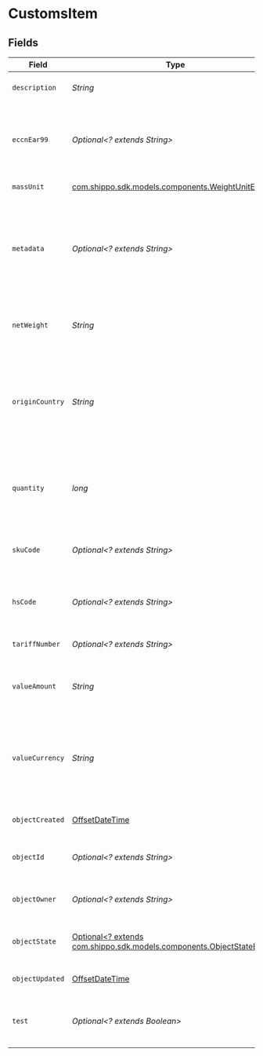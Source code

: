 # CustomsItem


## Fields

| Field                                                                                                                                                                  | Type                                                                                                                                                                   | Required                                                                                                                                                               | Description                                                                                                                                                            | Example                                                                                                                                                                |
| ---------------------------------------------------------------------------------------------------------------------------------------------------------------------- | ---------------------------------------------------------------------------------------------------------------------------------------------------------------------- | ---------------------------------------------------------------------------------------------------------------------------------------------------------------------- | ---------------------------------------------------------------------------------------------------------------------------------------------------------------------- | ---------------------------------------------------------------------------------------------------------------------------------------------------------------------- |
| `description`                                                                                                                                                          | *String*                                                                                                                                                               | :heavy_check_mark:                                                                                                                                                     | Text description of your item.                                                                                                                                         | T-Shirt                                                                                                                                                                |
| `eccnEar99`                                                                                                                                                            | *Optional<? extends String>*                                                                                                                                           | :heavy_minus_sign:                                                                                                                                                     | Export Control Classification Number, required on some exports from the United States.                                                                                 |                                                                                                                                                                        |
| `massUnit`                                                                                                                                                             | [com.shippo.sdk.models.components.WeightUnitEnum](../../models/components/WeightUnitEnum.md)                                                                           | :heavy_check_mark:                                                                                                                                                     | The unit used for weight.                                                                                                                                              | lb                                                                                                                                                                     |
| `metadata`                                                                                                                                                             | *Optional<? extends String>*                                                                                                                                           | :heavy_minus_sign:                                                                                                                                                     | A string of up to 100 characters that can be filled with any additional information you <br/>want to attach to the object.                                             | Order ID "123454"                                                                                                                                                      |
| `netWeight`                                                                                                                                                            | *String*                                                                                                                                                               | :heavy_check_mark:                                                                                                                                                     | Total weight of this item, i.e. quantity * weight per item.                                                                                                            | 5                                                                                                                                                                      |
| `originCountry`                                                                                                                                                        | *String*                                                                                                                                                               | :heavy_check_mark:                                                                                                                                                     | Country of origin of the item. Example: `US` or `DE`. <br/>All accepted values can be found on the <a href="http://www.iso.org/" target="_blank">Official ISO Website</a>. |                                                                                                                                                                        |
| `quantity`                                                                                                                                                             | *long*                                                                                                                                                                 | :heavy_check_mark:                                                                                                                                                     | Quantity of this item in the shipment you send.  Must be greater than 0.                                                                                               | 20                                                                                                                                                                     |
| `skuCode`                                                                                                                                                              | *Optional<? extends String>*                                                                                                                                           | :heavy_minus_sign:                                                                                                                                                     | SKU code of the item, which is required by some carriers.                                                                                                              | HM-123                                                                                                                                                                 |
| `hsCode`                                                                                                                                                               | *Optional<? extends String>*                                                                                                                                           | :heavy_minus_sign:                                                                                                                                                     | HS code of the item, which is required by some carriers.                                                                                                               | 0901.21                                                                                                                                                                |
| `tariffNumber`                                                                                                                                                         | *Optional<? extends String>*                                                                                                                                           | :heavy_minus_sign:                                                                                                                                                     | The tariff number of the item.                                                                                                                                         |                                                                                                                                                                        |
| `valueAmount`                                                                                                                                                          | *String*                                                                                                                                                               | :heavy_check_mark:                                                                                                                                                     | Total value of this item, i.e. quantity * value per item.                                                                                                              | 200                                                                                                                                                                    |
| `valueCurrency`                                                                                                                                                        | *String*                                                                                                                                                               | :heavy_check_mark:                                                                                                                                                     | Currency used for value_amount. The <a href="http://www.xe.com/iso4217.php">official ISO 4217</a> <br/>currency codes are used, e.g.  `USD` or `EUR`.                  | USD                                                                                                                                                                    |
| `objectCreated`                                                                                                                                                        | [OffsetDateTime](https://docs.oracle.com/javase/8/docs/api/java/time/OffsetDateTime.html)                                                                              | :heavy_minus_sign:                                                                                                                                                     | Date and time of object creation.                                                                                                                                      | 2014-07-17T00:49:20.631Z                                                                                                                                               |
| `objectId`                                                                                                                                                             | *Optional<? extends String>*                                                                                                                                           | :heavy_minus_sign:                                                                                                                                                     | Unique identifier of the given object.                                                                                                                                 | d799c2679e644279b59fe661ac8fa488                                                                                                                                       |
| `objectOwner`                                                                                                                                                          | *Optional<? extends String>*                                                                                                                                           | :heavy_minus_sign:                                                                                                                                                     | Username of the user who created the object.                                                                                                                           | shippotle@shippo.com                                                                                                                                                   |
| `objectState`                                                                                                                                                          | [Optional<? extends com.shippo.sdk.models.components.ObjectStateEnum>](../../models/components/ObjectStateEnum.md)                                                     | :heavy_minus_sign:                                                                                                                                                     | Indicates the validity of the enclosing object                                                                                                                         |                                                                                                                                                                        |
| `objectUpdated`                                                                                                                                                        | [OffsetDateTime](https://docs.oracle.com/javase/8/docs/api/java/time/OffsetDateTime.html)                                                                              | :heavy_minus_sign:                                                                                                                                                     | Date and time of last object update.                                                                                                                                   | 2014-07-17T00:49:20.631Z                                                                                                                                               |
| `test`                                                                                                                                                                 | *Optional<? extends Boolean>*                                                                                                                                          | :heavy_minus_sign:                                                                                                                                                     | Indicates whether the object has been created in test mode.                                                                                                            |                                                                                                                                                                        |